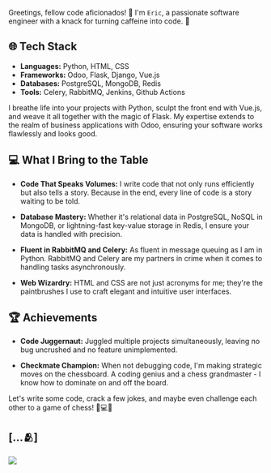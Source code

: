 
Greetings, fellow code aficionados! 👋 I'm `Eric`, a passionate software engineer with a knack for turning caffeine into code. 🚀

## 🌐 Tech Stack

- **Languages:** Python, HTML, CSS
- **Frameworks:** Odoo, Flask, Django, Vue.js
- **Databases:** PostgreSQL, MongoDB, Redis
- **Tools:** Celery, RabbitMQ, Jenkins, Github Actions

I breathe life into your projects with Python, sculpt the front end with Vue.js, and weave it all together with the magic of Flask. My expertise extends to the realm of business applications with Odoo, ensuring your software works flawlessly and looks good.

## 💻 What I Bring to the Table

- **Code That Speaks Volumes:** I write code that not only runs efficiently but also tells a story. Because in the end, every line of code is a story waiting to be told.
  
- **Database Mastery:** Whether it's relational data in PostgreSQL, NoSQL in MongoDB, or lightning-fast key-value storage in Redis, I ensure your data is handled with precision.
  
- **Fluent in RabbitMQ and Celery:** As fluent in message queuing as I am in Python. RabbitMQ and Celery are my partners in crime when it comes to handling tasks asynchronously.

- **Web Wizardry:** HTML and CSS are not just acronyms for me; they're the paintbrushes I use to craft elegant and intuitive user interfaces.

## 🏆 Achievements

- **Code Juggernaut:** Juggled multiple projects simultaneously, leaving no bug uncrushed and no feature unimplemented.

- **Checkmate Champion:** When not debugging code, I'm making strategic moves on the chessboard. A coding genius and a chess grandmaster - I know how to dominate on and off the board.

Let's write some code, crack a few jokes, and maybe even challenge each other to a game of chess! 👾💻🔥

## [...🫂]

<img src="https://github-readme-stats.vercel.app/api?username=The-macharia&&show_icons=true&title_color=ffffff&icon_color=bb2acf&text_color=daf7dc&bg_color=191919">
<!--
**The-macharia/The-macharia** is a ✨ _special_ ✨ repository because its `README.md` (this file) appears on your GitHub profile.




